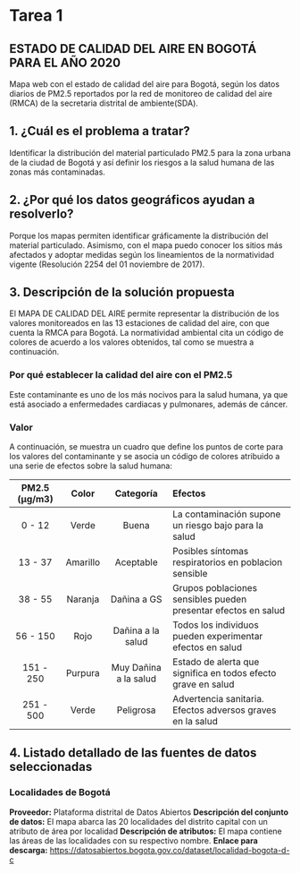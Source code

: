 # Tarea 1


## ESTADO DE CALIDAD DEL AIRE EN BOGOTÁ PARA EL AÑO 2020

Mapa web con el estado de calidad del aire para Bogotá, según los datos diarios de PM2.5 reportados por la red de monitoreo de calidad del aire (RMCA) de la secretaria distrital de ambiente(SDA).


## 1. ¿Cuál es el problema a tratar?

Identificar la distribución del material particulado PM2.5 para la zona urbana de la ciudad de Bogotá y así definir los riesgos a la salud humana de las zonas más contaminadas. 


## 2. ¿Por qué los datos geográficos ayudan a resolverlo?

Porque los mapas permiten identificar gráficamente la distribución del material particulado. Asimismo, con el mapa puedo conocer los sitios más afectados y adoptar medidas según los lineamientos de la normatividad vigente (Resolución 2254 del 01 noviembre de 2017).


## 3. Descripción de la solución propuesta

El MAPA DE CALIDAD DEL AIRE permite representar la distribución de los valores monitoreados en las 13 estaciones de calidad del aire, con que cuenta la RMCA para Bogotá. La normatividad ambiental cita un código de colores de acuerdo a los valores obtenidos, tal como se muestra a continuación.

### Por qué establecer la calidad del aire con el PM2.5

Este contaminante es uno de los más nocivos para la salud humana, ya que está asociado a enfermedades cardiacas y pulmonares, además de cáncer.

### Valor

A continuación, se muestra un cuadro que define los puntos de corte para los valores del contaminante y se asocia un código de colores atribuido a una serie de efectos sobre la salud humana:

| PM2.5 (μg/m3)|  Color  |      Categoría      |                            Efectos                           |
|     :---:    |  :---:  |        :---:        |                             :---                             |
|    0 - 12    |  Verde  |        Buena        |La contaminación supone un riesgo bajo para la salud          |
|    13 - 37   | Amarillo|      Aceptable      |Posibles síntomas respiratorios en poblacion sensible         |
|    38 - 55   | Naranja |     Dañina a GS     |Grupos poblaciones sensibles pueden presentar efectos en salud|
|   56 - 150   |  Rojo   |  Dañina a la salud  |Todos los individuos pueden experimentar efectos en salud     |
|  151 - 250   | Purpura |Muy Dañina a la salud|Estado de alerta que significa en todos efecto grave en salud |
|  251 - 500   |  Verde  |      Peligrosa      |Advertencia sanitaria. Efectos adversos graves en la salud    |


## 4. Listado detallado de las fuentes de datos seleccionadas

### Localidades de Bogotá
**Proveedor:** Plataforma distrital de Datos Abiertos
**Descripción del conjunto de datos:** El mapa abarca las 20 localidades del distrito capital con un atributo de área por localidad
**Descripción de atributos:** El mapa contiene las áreas de las localidades con su respectivo nombre. 
**Enlace para descarga:** https://datosabiertos.bogota.gov.co/dataset/localidad-bogota-d-c
